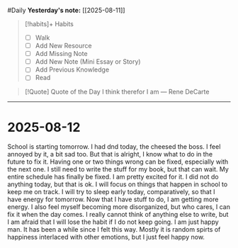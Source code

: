 #Daily
**Yesterday's note:** [[2025-08-11]]

> [!habits]+ Habits 
>- [ ] Walk 
>- [ ] Add New Resource
> - [ ] Add Missing Note
> - [ ] Add New Note (Mini Essay or Story)
> - [ ] Add Previous Knowledge  
> - [ ] Read

> [!Quote]  Quote of the Day
> I think therefor I am
> — Rene DeCarte


<hr>

# 2025-08-12

School is starting tomorrow. I had dnd today, the cheesed the boss. I feel annoyed by it, a bit sad too. But that is alright, I know what to do in the future to fix it. Having one or two things wrong can be fixed, especially with the next one. I still need to write the stuff for my book, but that can wait. My entire schedule has finally be fixed. I am pretty excited for it. I did not do anything today, but that is ok. I will focus on things that happen in school to keep me on track. I will try to sleep early today, comparatively, so that I have energy for tomorrow. Now that I have stuff to do, I am getting more energy. I also feel myself becoming more disorganized, but who cares, I can fix it when the day comes. I really cannot think of anything else to write, but I am afraid that I will lose the habit if I do not keep going. I am just happy man. It has been a while since I felt this way. Mostly it is random spirts of happiness interlaced with other emotions, but I just feel happy now. 